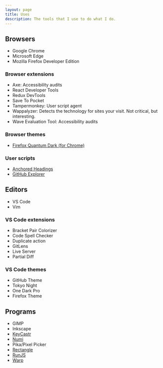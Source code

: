 ```yaml
---
layout: page
title: Uses
description: The tools that I use to do what I do.
---
```


## Browsers

- Google Chrome
- Microsoft Edge
- Mozilla Firefox Developer Edition

### Browser extensions

- Axe: Accessibility audits
- React Developer Tools
- Redux DevTools
- Save To Pocket
- Tampermonkey: User script agent
- Wappalyzer: Detects the technology for sites your visit. Not critical, but interesting.
- Wave Evaluation Tool: Accessibility audits

### Browser themes

- [Firefox Quantum Dark (for Chrome)](https://chrome.google.com/webstore/detail/firefox-quantum-dark/bgjapaaipcggokffggjohablhepagibn)

### User scripts

- [Anchored Headings](https://gist.github.com/SeanMcP/ade3cb371d697709b3b95c5d539d888f)
- [GitHub Explorer](https://gist.github.com/SeanMcP/1bf09672e56b6780cf02fa52736ea2c6)

## Editors

- VS Code
- Vim

### VS Code extensions

- Bracket Pair Colorizer
- Code Spell Checker
- Duplicate action
- GitLens
- Live Server
- Partial Diff

### VS Code themes

- GitHub Theme
- Tokyo Night
- One Dark Pro
- Firefox Theme

## Programs

- GIMP
- Inkscape
- [KeyCastr](https://github.com/keycastr/keycastr)
- [Numi](https://numi.app/)
- Pika/Pixel Picker
- [Rectangle](https://rectangleapp.com/)
- [RunJS](https://runjs.app/)
- [Warp](https://www.warp.dev/)
